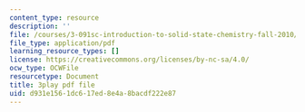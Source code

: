```yaml
---
content_type: resource
description: ''
file: /courses/3-091sc-introduction-to-solid-state-chemistry-fall-2010/d931e1561dc617ed8e4a8bacdf222e87_RXTvZGj1MDA.pdf
file_type: application/pdf
learning_resource_types: []
license: https://creativecommons.org/licenses/by-nc-sa/4.0/
ocw_type: OCWFile
resourcetype: Document
title: 3play pdf file
uid: d931e156-1dc6-17ed-8e4a-8bacdf222e87
---
```

